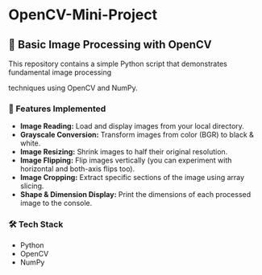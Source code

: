 # OpenCV-Mini-Project

## 📸 **Basic Image Processing with OpenCV**

This repository contains a simple Python script that demonstrates fundamental image processing

techniques using OpenCV and NumPy.

### 🔧 Features Implemented
- **Image Reading:** Load and display images from your local directory.
- **Grayscale Conversion:** Transform images from color (BGR) to black & white.
- **Image Resizing:** Shrink images to half their original resolution.
- **Image Flipping:** Flip images vertically (you can experiment with horizontal and both-axis flips too).
- **Image Cropping:** Extract specific sections of the image using array slicing.
- **Shape & Dimension Display:** Print the dimensions of each processed image to the console.


### 🛠 Tech Stack
- Python
- OpenCV
- NumPy

